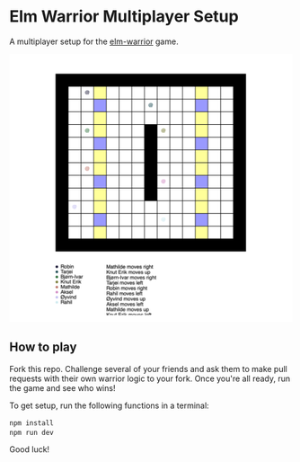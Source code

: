 # Elm Warrior Multiplayer Setup

A multiplayer setup for the [elm-warrior](https://package.elm-lang.org/packages/Skinney/elm-warrior/latest/) game.

![Multiplayer game in action](https://github.com/Skinney/elm-warrior-multiplayer/blob/master/screen.png?raw=true)

## How to play

Fork this repo. Challenge several of your friends and ask them to make pull requests with their own warrior logic to your fork. Once you're all ready, run the game and see who wins!

To get setup, run the following functions in a terminal:

```bash
npm install
npm run dev
```

Good luck!
